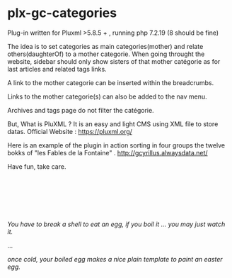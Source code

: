 # plx-gc-categories

Plug-in written for Pluxml >5.8.5 + , running php 7.2.19 (8 should be fine)

The idea is to set categories as main categories(mother) and relate others(daughterOf) to a mother categorie.
When going throught the website, sidebar should only show sisters of that mother catégorie as for last articles and related tags links.

A link to the mother categorie can be inserted within the breadcrumbs. 

Links to the mother categorie(s) can also be added to the nav menu.

Archives and tags page do not filter the catégorie.

But, What is PluXML ?
It is an easy and light CMS using XML file to store datas.
Official Website : https://pluxml.org/ 

Here is an example of the plugin in action sorting in four groups the twelve bokks of "les Fables de la Fontaine" . http://gcyrillus.alwaysdata.net/

Have fun, take care.

<br><br><br><br><br>

*You have to break a shell to eat an egg, if you boil it ... you may just watch it.*

...

*once cold, your boiled egg makes a nice plain template to paint an easter egg.*
